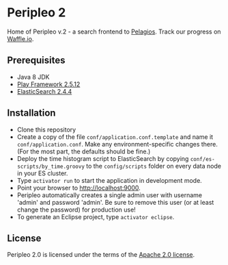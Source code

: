 # Peripleo 2

Home of Peripleo v.2 - a search frontend to [Pelagios](http://commons.pelagios.org/). Track
our progress on [Waffle.io](http://waffle.io/pelagios/peripleo2).

## Prerequisites

* Java 8 JDK
* [Play Framework 2.5.12](https://www.playframework.com/download)
* [ElasticSearch 2.4.4](https://www.elastic.co/downloads/past-releases/elasticsearch-2-4-4)

## Installation

* Clone this repository
* Create a copy of the file `conf/application.conf.template` and name it `conf/application.conf`.
  Make any environment-specific changes there. (For the most part, the defaults should be fine.)
* Deploy the time histogram script to ElasticSearch by copying `conf/es-scripts/by_time.groovy`
  to the `config/scripts` folder on every data node in your ES cluster.
* Type `activator run` to start the application in development mode.
* Point your browser to [http://localhost:9000](http://localhost:9000).
* Peripleo automatically creates a single admin user with username 'admin' and password 'admin'.
  Be sure to remove this user (or at least change the password) for production use!
* To generate an Eclipse project, type `activator eclipse`.

## License

Peripleo 2.0 is licensed under the terms of the
[Apache 2.0 license](https://github.com/pelagios/peripleo2/blob/master/LICENSE).
